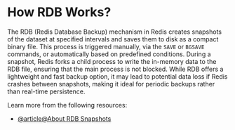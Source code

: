 # How RDB Works?

The RDB (Redis Database Backup) mechanism in Redis creates snapshots of the dataset at specified intervals and saves them to disk as a compact binary file. This process is triggered manually, via the `SAVE` or `BGSAVE` commands, or automatically based on predefined conditions. During a snapshot, Redis forks a child process to write the in-memory data to the RDB file, ensuring that the main process is not blocked. While RDB offers a lightweight and fast backup option, it may lead to potential data loss if Redis crashes between snapshots, making it ideal for periodic backups rather than real-time persistence.

Learn more from the following resources:

- [@article@About RDB Snapshots](https://cloud.google.com/memorystore/docs/redis/about-rdb-snapshots)